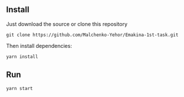## Install

Just download the source or clone this repository 

```
git clone https://github.com/Malchenko-Yehor/Emakina-1st-task.git
```

Then install dependencies:
```
yarn install
```

## Run

```
yarn start
```
